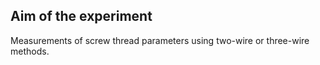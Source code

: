 ## Aim of the experiment

Measurements of screw thread parameters using two-wire or three-wire methods.
                